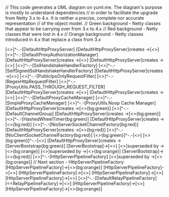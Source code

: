 // This code generates a UML diagram on yuml.me.  The diagram's purpose is mostly to understand dependencies
// in order to facilitate the upgrade from Netty 3.x to 4.x.  It is neither a precise, complete nor accurate representation
// of the object model.
// Green background - Netty classes that appear to be carrying over from 3.x to 4.x
// Red background - Netty classes that were lost in 4.x
// Orange background - Netty classes introduced in 4.x that replace a class from 3.x




[<<HttpProxyServer>>]^-.-[DefaultHttpProxyServer]
[DefaultHttpProxyServer]creates ->[<<ProxyAuthorizationManager>>]
[<<ProxyAuthorizationManager>>]^-.-[DefaultProxyAuthorizationManager]
[DefaultHttpProxyServer]creates ->[<<ChainProxyManager>>]
[DefaultHttpProxyServer]creates ->[<<HandshakeHandlerFactory>>]
[<<HandshakeHandlerFactory>>]^-.-[SslHandshakeHandlerFactory]
[<<HandshakeHandlerFactory>>]^-.-[SelfSignedSslHandshakeHandlerFactory]
[DefaultHttpProxyServer]creates ->[<<HttpRequestFilter>>]
[<<HttpRequestFilter>>]^-.-[PublicIpsOnlyRequestFilter]
[<<HttpRequestFilter>>]^-.-[RegexHttpRequestFilter]
[<<HttpRequestFilter>>]^-.-[ProxyUtils.PASS_THROUGH_REQUEST_FILTER]
[DefaultHttpProxyServer]creates ->[<<HttpResponseFilters>>]
[DefaultHttpProxyServer]creates ->[<<ProxyCacheManager>>]
[<<ProxyCacheManager>>]^-.-[DefaultProxyCacheManager]
[<<ProxyCacheManager>>]^-.-[SimpleProxyCacheManager]
[<<ProxyCacheManager>>]^-.-[ProxyUtils.Noop Cache Manager]
[DefaultHttpProxyServer]creates ->[<<ChannelGroup>>{bg:green}]
[<<ChannelGroup>>]^-.-[DefaultChannelGroup]
[DefaultHttpProxyServer]creates ->[<<Timer>>{bg:green}]
[<<Timer>>]^-.-[HashedWheelTimer{bg:green}]
[DefaultHttpProxyServer]creates ->[<<ServerSocketChannelFactory>>{bg:red}]
[<<ServerSocketChannelFactory>>]^-.-[NioServerSocketChannelFactory{bg:red}]
[DefaultHttpProxyServer]creates ->[<<ClientSocketChannelFactory>>{bg:red}]
[<<ClientSocketChannelFactory>>]^-.-[NioClientSocketChannelFactory{bg:red}]
[<<ChannelFactory>>{bg:green}]^-.-[<<ServerSocketChannelFactory>>]
[<<ChannelFactory>>{bg:green}]^-.-[<<ClientSocketChannelFactory>>]
[DefaultHttpProxyServer]creates ->[ServerBootstrap{bg:green}]
[ServerBootstrap]->[<<ServerSocketChannelFactory>>]
[<<ServerSocketChannelFactory>>]superseded by ->[<<EventLoopGroup>>{bg:orange}]
[<<ClientSocketChannelFactory>>]superseded by ->[<<EventLoopGroup>>{bg:orange}]
[ServerBootstrap]->[<<ChannelPipelineFactory>>{bg:red}]
[<<ChannelPipelineFactory>>]^-.-[HttpServerPipelineFactory]
[<<ChannelPipelineFactory>>]superseded by ->[<<ChannelInitializer>>{bg:orange}]
// Next section - HttpServerPipelineFactory
[HttpServerPipelineFactory]->[<<ChannelGroup>>{bg:orange}]
[HttpServerPipelineFactory]->[<<ProxyAuthorizationManager>>]
[HttpServerPipelineFactory]->[<<ChainProxyManager>>]
[HttpServerPipelineFactory]->[<<HandshakeHandlerFactory>>]
[HttpServerPipelineFactory]->[<<RelayPipelineFactory>>]
[<<RelayPipelineFactory>>]^-.-[DefaultRelayPipelineFactory]
[<<RelayPipelineFactory]->[<<ChannelPipelineFactory>>]
[HttpServerPipelineFactory]->[<<Timer>>]
[HttpServerPipelineFactory]->[<<ClientSocketChannelFactory>>{bg:orange}]